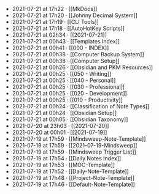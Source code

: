 - 2021-07-21 at 17h22 · [[MkDocs]]
- 2021-07-21 at 17h20 · [[Johnny Decimal System]]
- 2021-07-21 at 17h19 · [[CLI Tools]]
- 2021-07-21 at 17h18 · [[AutoHotKey Scripts]]
- 2021-07-21 at 02h34 · [[2021-07-21]]
- 2021-07-21 at 00h43 · [[Templates Index]]
- 2021-07-21 at 00h41 · [[000 - INDEX]]
- 2021-07-21 at 00h38 · [[Computer Backup System]]
- 2021-07-21 at 00h38 · [[Computer Setup]]
- 2021-07-21 at 00h26 · [[Obsidian and PKM Resources]]
- 2021-07-21 at 00h25 · [[050 - Writing]]
- 2021-07-21 at 00h25 · [[040 - Personal]]
- 2021-07-21 at 00h25 · [[030 - Professional]]
- 2021-07-21 at 00h25 · [[020 - Development]]
- 2021-07-21 at 00h25 · [[010 - Productivity]]
- 2021-07-21 at 00h24 · [[Classification of Note Types]]
- 2021-07-21 at 00h24 · [[Obsidian Setup]]
- 2021-07-21 at 00h05 · [[Obsidian Taxonomy]]
- 2021-07-20 at 23h03 · [[2021-07-20]]
- 2021-07-20 at 00h01 · [[2021-07-19]]
- 2021-07-19 at 17h59 · [[Mindsweep-Note-Template]]
- 2021-07-19 at 17h59 · [[2021-07-19-Mindsweep]]
- 2021-07-19 at 17h59 · [[Mindsweep Trigger List]]
- 2021-07-19 at 17h54 · [[Daily Notes Index]]
- 2021-07-19 at 17h53 · [[MOC-Template]]
- 2021-07-19 at 17h52 · [[Daily-Note-Template]]
- 2021-07-19 at 17h48 · [[Project-Note-Template]]
- 2021-07-19 at 17h46 · [[Default-Note-Template]]
